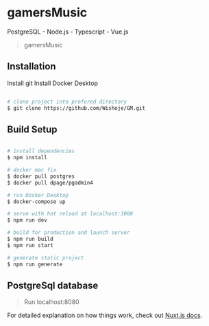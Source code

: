 # gamersMusic
PostgreSQL - Node.js - Typescript - Vue.js

> gamersMusic

## Installation

Install git
Install Docker Desktop

``` bash

# clone project into prefered directory
$ git clone https://github.com/Wishoje/GM.git
```

## Build Setup

``` bash

# install dependencies
$ npm install

# docker mac fix
$ docker pull postgres
$ docker pull dpage/pgadmin4

# run Docker Desktop
$ docker-compose up

# serve with hot reload at localhost:3000
$ npm run dev

# build for production and launch server
$ npm run build
$ npm run start

# generate static project
$ npm run generate
```

## PostgreSql database

> Run localhost:8080

For detailed explanation on how things work, check out [Nuxt.js docs](https://nuxtjs.org).

